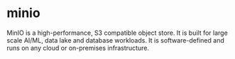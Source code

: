 # minio
MinIO is a high-performance, S3 compatible object store. It is built for large scale AI/ML, data lake and database workloads. It is software-defined and runs on any cloud or on-premises infrastructure.
